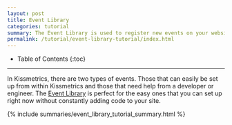 ```yaml
---
layout: post
title: Event Library
categories: tutorial
summary: The Event Library is used to register new events on your website without additional code changes.
permalink: /tutorial/event-library-tutorial/index.html
---
```

* Table of Contents
{:toc}
* * *

<div id="wistia_53aa1d1fd5" class="wistia_embed wistia-embed" data-video-width="640" data-video-height="400">
</div>

In Kissmetrics, there are two types of events. Those that can easily be set up from within Kissmetrics and those that need help from a developer or engineer. The [Event Library][event-library] is perfect for the easy ones that you can set up right now without constantly adding code to your site.

{% include summaries/event_library_tutorial_summary.html %}

[event-library]: https://app.kissmetrics.com/wizard
